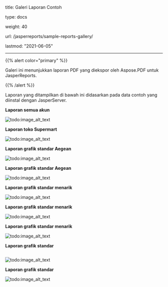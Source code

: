 title: Galeri Laporan Contoh

type: docs

weight: 40

url: /jasperreports/sample-reports-gallery/

lastmod: "2021-06-05"

---

{{% alert color="primary" %}}

Galeri ini menunjukkan laporan PDF yang diekspor oleh Aspose.PDF untuk JasperReports.

{{% /alert %}}

Laporan yang ditampilkan di bawah ini didasarkan pada data contoh yang diinstal dengan JasperServer.

**Laporan semua akun**

![todo:image_alt_text](sample-reports-gallery_1.png)

**Laporan toko Supermart**

![todo:image_alt_text](sample-reports-gallery_2.png)

**Laporan grafik standar Aegean**

![todo:image_alt_text](sample-reports-gallery_3.png)

**Laporan grafik standar Aegean**

![todo:image_alt_text](sample-reports-gallery_4.png)

**Laporan grafik standar menarik**

![todo:image_alt_text](sample-reports-gallery_5.png)

**Laporan grafik standar menarik**

![todo:image_alt_text](sample-reports-gallery_6.png)

**Laporan grafik standar menarik**

![todo:image_alt_text](sample-reports-gallery_7.png)

**Laporan grafik standar**
```

```
![todo:image_alt_text](sample-reports-gallery_8.png)

**Laporan grafik standar**

![todo:image_alt_text](sample-reports-gallery_9.png)
```